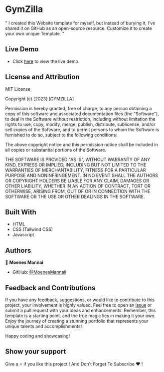 # GymZilla

" I created this Website template for myself, but instead of burying it, I've shared it on GitHub as an open-source resource. Customize it to create your own unique Template. "


## Live Demo

- Click [here](https://gymzilla-fitness.netlify.app/) to view the live demo.


## License and Attribution

MIT License

Copyright (c) [2023] [GYMZILLA]

Permission is hereby granted, free of charge, to any person obtaining a copy
of this software and associated documentation files (the "Software"), to deal
in the Software without restriction, including without limitation the rights
to use, copy, modify, merge, publish, distribute, sublicense, and/or sell
copies of the Software, and to permit persons to whom the Software is
furnished to do so, subject to the following conditions:

The above copyright notice and this permission notice shall be included in all
copies or substantial portions of the Software.

THE SOFTWARE IS PROVIDED "AS IS", WITHOUT WARRANTY OF ANY KIND, EXPRESS OR
IMPLIED, INCLUDING BUT NOT LIMITED TO THE WARRANTIES OF MERCHANTABILITY,
FITNESS FOR A PARTICULAR PURPOSE AND NONINFRINGEMENT. IN NO EVENT SHALL THE
AUTHORS OR COPYRIGHT HOLDERS BE LIABLE FOR ANY CLAIM, DAMAGES OR OTHER
LIABILITY, WHETHER IN AN ACTION OF CONTRACT, TORT OR OTHERWISE, ARISING FROM,
OUT OF OR IN CONNECTION WITH THE SOFTWARE OR THE USE OR OTHER DEALINGS IN THE
SOFTWARE.


## Built With

- HTML
- CSS (Tailwind CSS)
- Javascript


## Authors

👤 **Moenes Mannai**

- GitHub: [@MoenesMannaii](https://github.com/MoenesMannaii/)


## Feedback and Contributions

If you have any feedback, suggestions, or would like to contribute to this project, your involvement is highly valued. Feel free to open an [issue](../../issues/) or submit a pull request with your ideas and enhancements. Remember, this template is a starting point, and the true magic lies in making it your own. Enjoy the journey of creating a stunning portfolio that represents your unique talents and accomplishments!

Happy coding and showcasing!


## Show your support

Give a ⭐️ if you like this project !
And Don't Forget To Subscribe ❤️ !
